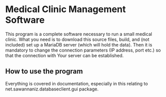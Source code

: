 # Medical Clinic Management Software

This program is a complete software necessary to run a small medical clinic. What you need is to download this source files, build, and (not included) set up a MariaDB server (which will hold the data).
Then it is mandatory to change the connection parameters (IP address, port etc.) so that the connection with Your server can be established.

## How to use the program

Everything is covered in documentation, especially in this relating to net.sawannaniz.databaseclient.gui package.
